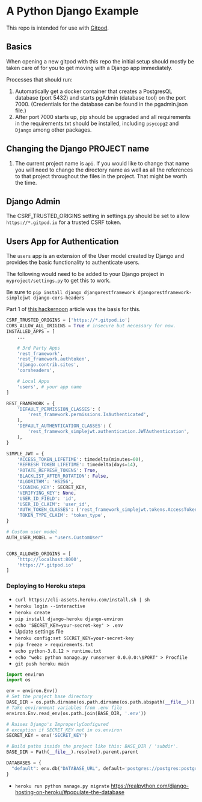 # A Python Django Example

This repo is intended for use with [Gitpod](httpsL//gitpod.io).

## Basics
When opening a new gitpod with this repo the initial setup should mostly be taken care of for you to get moving with a Django app immediately.

Processes that should run:
1. Automatically get a docker container that creates a PostgresQL database (port 5432) and starts pgAdmin (database tool) on the port 7000. (Credentials for the database can be found in the pgadmin.json file.)
1. After port 7000 starts up, pip should be upgraded and all requirements in the requirements.txt should be installed, including `psycopg2` and `Django` among other packages.

## Changing the Django PROJECT name
1. The current project name is `api`. If you would like to change that name you will need to change the directory name as well as all the references to that project throughout the files in the project. That might be worth the time.

## Django Admin
The CSRF_TRUSTED_ORIGINS setting in settings.py should be set to allow `https://*.gitpod.io` for a trusted CSRF token.

## Users App for Authentication
The `users` app is an extension of the User model created by Django and provides the basic functionality to authenticate users. 

The following would need to be added to your Django project in `myproject/settings.py` to get this to work.

Be sure to `pip install django djangorestframework djangorestframework-simplejwt django-cors-headers`

Part 1 of [this hackernoon](https://hackernoon.com/110percent-complete-jwt-authentication-with-django-and-react-2020-iejq34ta) article was the basis for this.

```python
CSRF_TRUSTED_ORIGINS = ['https://*.gitpod.io']
CORS_ALLOW_ALL_ORIGINS = True # insecure but necessary for now.
INSTALLED_APPS = [
    ... 

    # 3rd Party Apps
    'rest_framework',
    'rest_framework.authtoken',
    'django.contrib.sites',
    'corsheaders',

    # Local Apps
    'users', # your app name
]

REST_FRAMEWORK = {
    'DEFAULT_PERMISSION_CLASSES': (
        'rest_framework.permissions.IsAuthenticated',
    ),
    'DEFAULT_AUTHENTICATION_CLASSES': (
        'rest_framework_simplejwt.authentication.JWTAuthentication',
    ), 
}

SIMPLE_JWT = {
    'ACCESS_TOKEN_LIFETIME': timedelta(minutes=60),
    'REFRESH_TOKEN_LIFETIME': timedelta(days=14),
    'ROTATE_REFRESH_TOKENS': True,
    'BLACKLIST_AFTER_ROTATION': False,
    'ALGORITHM': 'HS256',
    'SIGNING_KEY': SECRET_KEY,
    'VERIFYING_KEY': None,
    'USER_ID_FIELD': 'id',
    'USER_ID_CLAIM': 'user_id',
    'AUTH_TOKEN_CLASSES': ('rest_framework_simplejwt.tokens.AccessToken',),
    'TOKEN_TYPE_CLAIM': 'token_type',
}

# Custom user model
AUTH_USER_MODEL = "users.CustomUser"


CORS_ALLOWED_ORIGINS = [    
    'http://localhost:8000',
    'https://*.gitpod.io'
]
```


### Deploying to Heroku steps
- `curl https://cli-assets.heroku.com/install.sh | sh`
- `heroku login --interactive`
- `heroku create`
- `pip install django-heroku django-environ`
- `echo 'SECRET_KEY=your-secret-key' > .env`
- Update settings file
- `heroku config:set SECRET_KEY=your-secret-key`
- `pip freeze > requirements.txt`
- `echo python-3.8.12 > runtime.txt`
- `echo "web: python manage.py runserver 0.0.0.0:\$PORT" > Procfile`
- `git push heroku main`


```python
import environ
import os

env = environ.Env()
# Set the project base directory
BASE_DIR = os.path.dirname(os.path.dirname(os.path.abspath(__file__)))
# Take environment variables from .env file
environ.Env.read_env(os.path.join(BASE_DIR, '.env'))

# Raises Django's ImproperlyConfigured
# exception if SECRET_KEY not in os.environ
SECRET_KEY = env('SECRET_KEY')

# Build paths inside the project like this: BASE_DIR / 'subdir'.
BASE_DIR = Path(__file__).resolve().parent.parent

DATABASES = {
  "default": env.db("DATABASE_URL", default='postgres://postgres:postgres@127.0.0.1:5432/postgres')
}
```

- `heroku run python manage.py migrate`
https://realpython.com/django-hosting-on-heroku/#populate-the-database